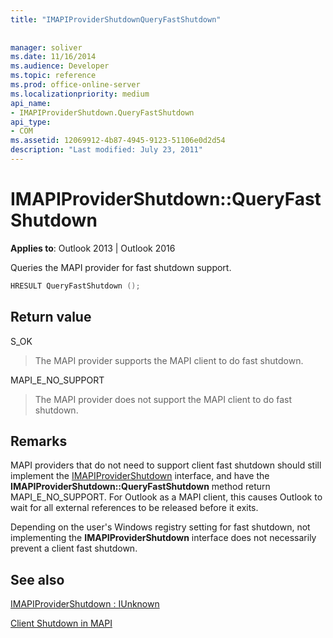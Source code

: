 ```yaml
---
title: "IMAPIProviderShutdownQueryFastShutdown"
 
 
manager: soliver
ms.date: 11/16/2014
ms.audience: Developer
ms.topic: reference
ms.prod: office-online-server
ms.localizationpriority: medium
api_name:
- IMAPIProviderShutdown.QueryFastShutdown
api_type:
- COM
ms.assetid: 12069912-4b87-4945-9123-51106e0d2d54
description: "Last modified: July 23, 2011"
---
```


# IMAPIProviderShutdown::QueryFastShutdown

  
  
**Applies to**: Outlook 2013 | Outlook 2016 
  
Queries the MAPI provider for fast shutdown support. 
  
```cpp
HRESULT QueryFastShutdown ();
```

## Return value

S_OK
  
> The MAPI provider supports the MAPI client to do fast shutdown.
    
MAPI_E_NO_SUPPORT
  
> The MAPI provider does not support the MAPI client to do fast shutdown.
    
## Remarks

MAPI providers that do not need to support client fast shutdown should still implement the [IMAPIProviderShutdown](imapiprovidershutdowniunknown.md) interface, and have the **IMAPIProviderShutdown::QueryFastShutdown** method return MAPI_E_NO_SUPPORT. For Outlook as a MAPI client, this causes Outlook to wait for all external references to be released before it exits. 
  
Depending on the user's Windows registry setting for fast shutdown, not implementing the **IMAPIProviderShutdown** interface does not necessarily prevent a client fast shutdown. 
  
## See also



[IMAPIProviderShutdown : IUnknown](imapiprovidershutdowniunknown.md)


[Client Shutdown in MAPI](client-shutdown-in-mapi.md)

